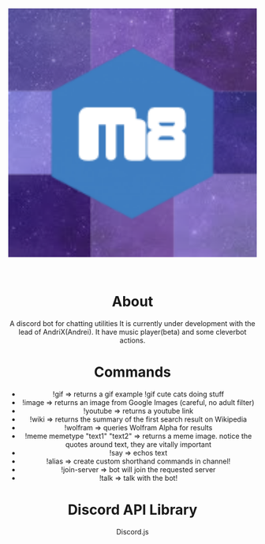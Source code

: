 <div align="center">
  <br />
  <p>
    <a href="https://discord.js.org"><img src="m8logo.png" width="546" alt="discord.js" /></a>
  </p>
  <br />
  
# About
A discord bot for chatting utilities It is currently under development with the lead of AndriX(Andrei).
It have music player(beta) and some cleverbot actions.

# Commands
- !gif <query>      => returns a gif example !gif cute cats doing stuff
- !image <query>    => returns an image from Google Images (careful, no adult filter)
- !youtube <query>=> returns a youtube link
- !wiki <query>     => returns the summary of the first search result on Wikipedia
- !wolfram <query>  => queries Wolfram Alpha for results
- !meme memetype "text1" "text2" => returns a meme image. notice the quotes around text, they are vitally important
- !say <text>       => echos text
- !alias            => create custom shorthand commands in channel!
- !join-server      => bot will join the requested server
- !talk             => talk with the bot!

# Discord API Library
Discord.js

